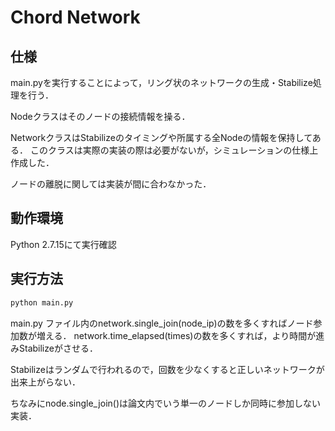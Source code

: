 # Chord Network

## 仕様
main.pyを実行することによって，リング状のネットワークの生成・Stabilize処理を行う．

Nodeクラスはそのノードの接続情報を操る．

NetworkクラスはStabilizeのタイミングや所属する全Nodeの情報を保持してある．
このクラスは実際の実装の際は必要がないが，シミュレーションの仕様上作成した．

ノードの離脱に関しては実装が間に合わなかった．


## 動作環境

Python 2.7.15にて実行確認


## 実行方法

```python
python main.py
```

main.py ファイル内のnetwork.single_join(node_ip)の数を多くすればノード参加数が増える．
network.time_elapsed(times)の数を多くすれば，より時間が進みStabilizeがさせる．

Stabilizeはランダムで行われるので，回数を少なくすると正しいネットワークが出来上がらない．

ちなみにnode.single_join()は論文内でいう単一のノードしか同時に参加しない実装．


